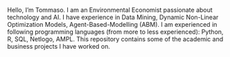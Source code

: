 Hello, I’m Tommaso. I am an Environmental Economist passionate about technology and AI. I have experience in Data Mining, Dynamic Non-Linear Optimization Models, Agent-Based-Modelling (ABM). I am experienced in following programming languages (from more to less experienced): Python, R, SQL, Netlogo, AMPL. This repository contains some of the academic and business projects I have worked on. 
